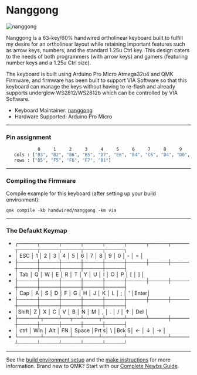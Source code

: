 # Nanggong

![nanggong](https://i.imgur.com/vky2f07h.jpeg)

Nanggong is a 63-key/60% handwired ortholinear keyboard built to fulfill my desire for an ortholinear layout while retaining important features such as arrow keys, numbers, and the standard 1.25u Ctrl key. This design caters to the needs of both programmers (with arrow keys) and gamers (featuring number keys and a 1.25u Ctrl size).

The keyboard is built using Arduino Pro Micro Atmega32u4 and QMK Firmware, and firmware has been built to support VIA Software so that this keyboard can manage the keys without having to re-flash and already supports underglow WS2812/WS2812b which can be controlled by VIA Software.

* Keyboard Maintainer: [nanggong](https://github.com/SanmaLD)
* Hardware Supported: Arduino Pro Micro

---

### Pin assignment
```sh
            0     1     2     3     4     5     6     7     8     9     10    11    12
   cols : ["B3", "B2", "B6", "B5", "D7", "E6", "B4", "C6", "D4", "D0", "D1", "D2", "D3"],
   rows : ["D5", "F5", "F6", "F7", "B1"]
```

---

### Compiling the Firmware

Compile example for this keyboard (after setting up your build environment):

    qmk compile -kb handwired/nanggong -km via 

---

### The Defaukt Keymap

* ┌─────┬─────┬─────┬─────┬─────┬─────┬─────┬─────┬─────┬─────┬─────┬─────┬─────┐
* │ ESC │  1  │  2  │  3  │  4  │  5  │  6  │  7  │  8  │  9  │  0  │  -  │  =  │
* ├─────┼─────┼─────┼─────┼─────┼─────┼─────┼─────┼─────┼─────┼─────┼─────┼─────┤
* │ Tab │  Q  │  W  │  E  │  R  │  T  │  Y  │  U  │  I  │  O  │  P  │  [  │  ]  │
* ├─────┼─────┼─────┼─────┼─────┼─────┼─────┼─────┼─────┼─────┼─────┼─────┼─────┤
* │ Cap │  A  │  S  │  D  │  F  │  G  │  H  │  J  │  K  │  L  │  ;  │  '  │Enter│
* ├─────┼─────┼─────┼─────┼─────┼─────┼─────┼─────┼─────┼─────┼─────┼─────┼─────┤
* │Shift│  Z  │  X  │  C  │  V  │  B  │  N  │  M  │  ,  │  .  │  /  │  ↑  │ Del │
* ├─────┴┬────┴──┬──┴────┬┴─────┴─────┴─────┼─────┼─────┼─────┼─────┼─────┼─────┤
* │ ctrl │  Win  │  Alt  │  FN  │   Space   │Prt s│  \  │Bck S│  ←  │  ↓  │  →  │
* └──────┴───────┴───────┴──────┴───────────┴─────┴─────┴─────┴─────┴─────┴─────┘


---

See the [build environment setup](https://docs.qmk.fm/#/getting_started_build_tools) and the [make instructions](https://docs.qmk.fm/#/getting_started_make_guide) for more information. Brand new to QMK? Start with our [Complete Newbs Guide](https://docs.qmk.fm/#/newbs).